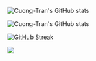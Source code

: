 ![Cuong-Tran's GitHub stats](https://github-readme-stats.vercel.app/api?username=cuong-tran&show_icons=true&theme=radical&include_all_commits=true&count_private=true)

![Cuong-Tran's GitHub stats](https://github-readme-stats.vercel.app/api/top-langs/?username=cuong-tran&show_icons=true&theme=cobalt&include_all_commits=true&count_private=true)

[![GitHub Streak](https://github-readme-streak-stats.herokuapp.com?user=cuong-tran&theme=monokai)](https://git.io/streak-stats)

[![](https://visitcount.itsvg.in/api?id=cuong-tran&label=Profile%20Views&color=2&icon=5&pretty=true)](https://visitcount.itsvg.in)
